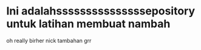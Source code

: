 
# Ini adalahsssssssssssssssepository untuk latihan membuat  nambah
oh really birher nick tambahan grr

